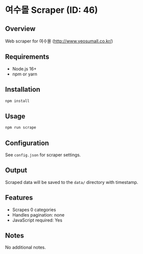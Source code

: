 # 여수몰 Scraper (ID: 46)

## Overview
Web scraper for 여수몰 (http://www.yeosumall.co.kr/)

## Requirements
- Node.js 16+
- npm or yarn

## Installation
```bash
npm install
```

## Usage
```bash
npm run scrape
```

## Configuration
See `config.json` for scraper settings.

## Output
Scraped data will be saved to the `data/` directory with timestamp.

## Features
- Scrapes 0 categories
- Handles pagination: none
- JavaScript required: Yes

## Notes
No additional notes.
